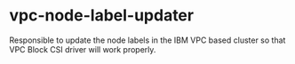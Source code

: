 # vpc-node-label-updater
Responsible to update the node labels in the IBM VPC based cluster so that VPC Block CSI driver will work properly.
